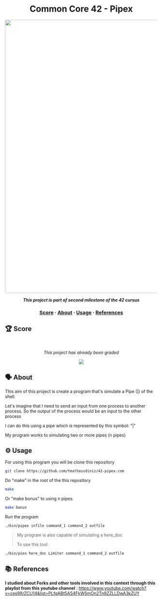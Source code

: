 <h1 align="center">
Common Core 42 - Pipex
</h1>

<p align="center">
<img src="https://github.com/tmatheusdiniz/42-Pipex/releases/download/img/pipex.webp" width="900" hidth="150">
</P>

<p align="center">
    <b><i>This project is part of second milestone of the 42 cursus</i></b>
</p>

<h3 align="center">
    <a href="#-score">Score</a>
    <span> · </span>
    <a href="#%EF%B8%8F-about">About</a>
    <span> · </span>
    <a href="#%EF%B8%8F-usage">Usage</a>
    <span> · </span>
    <a href="#-references">References</a
</h3>

## 🏆 Score

<br>
<div align="center">
    <p><i>This project has already been graded</i></p>
    <img src="https://github.com/tmatheusdiniz/42-libft/releases/download/Note/score.png")>
</div>

## 🗣️ About
This aim of this project is create a program that's simulate a Pipe (|) of the shell.

Let's imagine that I need to send an input from one process to another process. So the output of the process would be an input to the other process

I can do this using a pipe which is represented by this symbol: "|"

My program works to simulating two or more pipes (n pipes)

## ⚙️ Usage
For using this program you will be clone this repository
```sh
git clone https://github.com/tmatheusdiniz/42-pipex.com
```
Do "make" in the root of the this repository
```sh
make
```
Or "make bonus" to using n pipes. 
```sh
make bonus
```
Run the program
```sh
./bin/pipex infile command_1 command_2 outfile
```
> My program is also capable of simulating a here_doc
>
> To use this tool
```sh
./bin/piex here_doc Limiter command_1 command_2 outfile
```
## 📚 References

<b>I studied about Forks and other tools involved in this context through this playlist from this youtube channel</b> : https://www.youtube.com/watch?v=cex9XrZCU14&list=PLfqABt5AS4FkW5mOn2Tn9ZZLLDwA3kZUY
